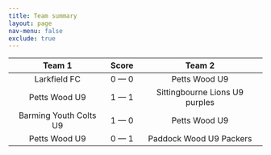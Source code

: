 ```yaml
---
title: Team summary
layout: page
nav-menu: false
exclude: true
---
```




|         Team 1         |    Score    |             Team 2             |
|:----------------------:|:-----------:|:------------------------------:|
|      Larkfield FC      | 0 &mdash; 0 |         Petts Wood U9          |
|     Petts Wood U9      | 1 &mdash; 1 | Sittingbourne Lions U9 purples |
| Barming Youth Colts U9 | 1 &mdash; 0 |         Petts Wood U9          |
|     Petts Wood U9      | 0 &mdash; 1 |    Paddock Wood U9 Packers     |

 <br /><br /><br />